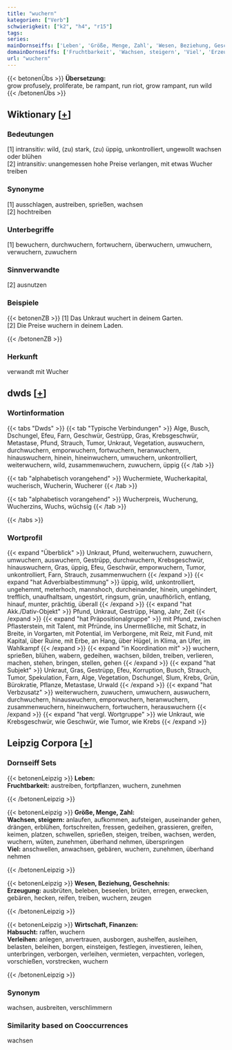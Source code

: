 ```yaml
---
title: "wuchern"
kategorien: ["Verb"]
schwierigkeit: ["k2", "h4", "r15"]
tags:
series:
mainDornseiffs: ['Leben', 'Größe, Menge, Zahl', 'Wesen, Beziehung, Geschehnis', 'Wirtschaft, Finanzen']
domainDornseiffs: ['Fruchtbarkeit', 'Wachsen, steigern', 'Viel', 'Erzeugung', 'Habsucht', 'Verleihen']
url: "wuchern"
---
```


{{< betonenÜbs >}}
**Übersetzung:**  
grow profusely, proliferate, be rampant, run riot, grow rampant, run wild  
{{< /betonenÜbs >}}

## Wiktionary [[+](https://de.wiktionary.org/wiki/wuchern)]

### Bedeutungen
[1] intransitiv: wild, (zu) stark, (zu) üppig, unkontrolliert, ungewollt wachsen oder blühen  
[2] intransitiv: unangemessen hohe Preise verlangen, mit etwas Wucher treiben  

### Synonyme
[1] ausschlagen, austreiben, sprießen, wachsen  
[2] hochtreiben  

### Unterbegriffe
[1] bewuchern, durchwuchern, fortwuchern, überwuchern, umwuchern,  verwuchern, zuwuchern  

### Sinnverwandte
[2] ausnutzen  

### Beispiele
{{< betonenZB >}}
[1] Das Unkraut wuchert in deinem Garten.  
[2] Die Preise wuchern in deinem Laden.  

{{< /betonenZB >}}
### Herkunft
verwandt mit Wucher  



## dwds [[+](https://www.dwds.de/wb/wuchern)]

### Wortinformation
{{< tabs "Dwds" >}}
{{< tab "Typische Verbindungen" >}}
Alge, Busch, Dschungel, Efeu, Farn, Geschwür, Gestrüpp, Gras, Krebsgeschwür, Metastase, Pfund, Strauch, Tumor, Unkraut, Vegetation, auswuchern, durchwuchern, emporwuchern, fortwuchern, heranwuchern, hinauswuchern, hinein, hineinwuchern, umwuchern, unkontrolliert, weiterwuchern, wild, zusammenwuchern, zuwuchern, üppig
{{< /tab >}}

{{< tab "alphabetisch vorangehend" >}}
Wuchermiete, Wucherkapital, wucherisch, Wucherin, Wucherer
{{< /tab >}}

{{< tab "alphabetisch vorangehend" >}}
Wucherpreis, Wucherung, Wucherzins, Wuchs, wüchsig
{{< /tab >}}

{{< /tabs >}}

### Wortprofil
{{< expand "Überblick" >}} Unkraut, Pfund, weiterwuchern, zuwuchern, umwuchern, auswuchern, Gestrüpp, durchwuchern, Krebsgeschwür, hinauswuchern, Gras, üppig, Efeu, Geschwür, emporwuchern, Tumor, unkontrolliert, Farn, Strauch, zusammenwuchern {{< /expand >}}
{{< expand "hat Adverbialbestimmung" >}} üppig, wild, unkontrolliert, ungehemmt, meterhoch, mannshoch, durcheinander, hinein, ungehindert, trefflich, unaufhaltsam, ungestört, ringsum, grün, unaufhörlich, entlang, hinauf, munter, prächtig, überall {{< /expand >}}
{{< expand "hat Akk./Dativ-Objekt" >}} Pfund, Unkraut, Gestrüpp, Hang, Jahr, Zeit {{< /expand >}}
{{< expand "hat Präpositionalgruppe" >}} mit Pfund, zwischen Pflasterstein, mit Talent, mit Pfründe, ins Unermeßliche, mit Schatz, in Breite, in Vorgarten, mit Potential, im Verborgene, mit Reiz, mit Fund, mit Kapital, über Ruine, mit Erbe, an Hang, über Hügel, in Klima, an Ufer, im Wahlkampf {{< /expand >}}
{{< expand "in Koordination mit" >}} wuchern, sprießen, blühen, wabern, gedeihen, wachsen, bilden, treiben, verlieren, machen, stehen, bringen, stellen, gehen {{< /expand >}}
{{< expand "hat Subjekt" >}} Unkraut, Gras, Gestrüpp, Efeu, Korruption, Busch, Strauch, Tumor, Spekulation, Farn, Alge, Vegetation, Dschungel, Slum, Krebs, Grün, Bürokratie, Pflanze, Metastase, Urwald {{< /expand >}}
{{< expand "hat Verbzusatz" >}} weiterwuchern, zuwuchern, umwuchern, auswuchern, durchwuchern, hinauswuchern, emporwuchern, heranwuchern, zusammenwuchern, hineinwuchern, fortwuchern, herauswuchern {{< /expand >}}
{{< expand "hat vergl. Wortgruppe" >}} wie Unkraut, wie Krebsgeschwür, wie Geschwür, wie Tumor, wie Krebs {{< /expand >}}

## Leipzig Corpora [[+](https://corpora.uni-leipzig.de/en/res?word=wuchern&corpusId=deu_newscrawl-public_2018)]

### Dornseiff Sets
{{< betonenLeipzig >}}
**Leben:**  
**Fruchtbarkeit:** austreiben, fortpflanzen, wuchern, zunehmen  

{{< /betonenLeipzig >}}


{{< betonenLeipzig >}}
**Größe, Menge, Zahl:**  
**Wachsen, steigern:** anlaufen, aufkommen, aufsteigen, auseinander gehen, drängen, erblühen, fortschreiten, fressen, gedeihen, grassieren, greifen, keimen, platzen, schwellen, sprießen, steigen, treiben, wachsen, werden, wuchern, wüten, zunehmen, überhand nehmen, überspringen  
**Viel:** anschwellen, anwachsen, gebären, wuchern, zunehmen, überhand nehmen  

{{< /betonenLeipzig >}}


{{< betonenLeipzig >}}
**Wesen, Beziehung, Geschehnis:**  
**Erzeugung:** ausbrüten, beleben, beseelen, brüten, erregen, erwecken, gebären, hecken, reifen, treiben, wuchern, zeugen  

{{< /betonenLeipzig >}}


{{< betonenLeipzig >}}
**Wirtschaft, Finanzen:**  
**Habsucht:** raffen, wuchern  
**Verleihen:** anlegen, anvertrauen, ausborgen, aushelfen, ausleihen, belasten, beleihen, borgen, einsteigen, festlegen, investieren, leihen, unterbringen, verborgen, verleihen, vermieten, verpachten, vorlegen, vorschießen, vorstrecken, wuchern  

{{< /betonenLeipzig >}}

### Synonym
wachsen, ausbreiten, verschlimmern


### Similarity based on Cooccurrences
wachsen

